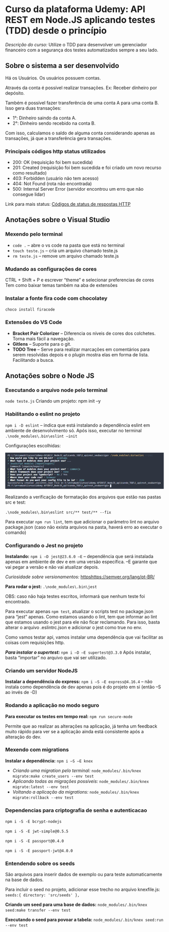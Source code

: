 # Curso da plataforma Udemy: API REST em Node.JS aplicando testes (TDD) desde o princípio

*Descrição do curso:* Utilize o TDD para desenvolver um gerenciador financeiro com a segurança dos testes automatizados sempre a seu lado.

## Sobre o sistema a ser desenvolvido

Há os Usuários. Os usuários possuem contas.

Através da conta é possível realizar transações. Ex: Receber dinheiro por depósito.

Também é possível fazer transferência de uma conta A para uma conta B.
Isso gera duas transações:

- 1°: Dinheiro saindo da conta A.
- 2°: Dinheiro sendo recebido na conta B.

Com isso, calculamos o saldo de alguma conta considerando apenas as transações, já que a transferência gera transações.

### Principais códigos http status utilizados

- 200: OK (requisição foi bem sucedida)
- 201: Created (requisição foi bem sucedida e foi criado um novo recurso como resultado)
- 403: Forbidden (usuário não tem acesso)
- 404: Not Found (rota não encontrada)
- 500: Internal Server Error (servidor encontrou um erro que não consegue lidar)

Link para mais status: [Códigos de status de respostas HTTP](https://developer.mozilla.org/pt-BR/docs/Web/HTTP/Status)

## Anotações sobre o Visual Studio

### Mexendo pelo terminal

- `code .`  – abre o vs code na pasta que está no terminal
- `touch teste.js` – cria um arquivo chamado teste.js
- `rm teste.js` – remove um arquivo chamado teste.js

### Mudando as configurações de cores

CTRL + Shift + P e escrever “theme” e selecionar preferencias de cores
Tem como baixar temas também na aba de extensões

### Instalar a fonte fira code com chocolatey

`choco install firacode`

### Extensões do VS Code

- **Bracket Pair Colorizer** – Diferencia os níveis de cores dos colchetes. Torna mais fácil a navegação.
- **Gitlens** – Suporte para o git.
- **TODO Tree** – Serve para realizar marcações em comentários para serem resolvidas depois e o plugin mostra elas em forma de lista. Facilitando a busca.

## Anotações sobre o Node JS

### Executando o arquivo node pelo terminal

``node teste.js``
Criando um projeto: npm init –y

### Habilitando o eslint no projeto

``npm i -D eslint`` – indica que está instalando a dependência eslint em ambiente de desenvolvimento só.
Após isso, executar no terminal ``.\node_modules\.bin\eslint –init``

Configurações escolhidas:

![Configurações do eslint](configuracoes_terminal.png)

Realizando a verificação de formatação dos arquivos que estão nas pastas src e test:

``.\node_modules\.bin\eslint src/** test/** --fix``

Para executar ``npm run lint``, tem que adicionar o parâmetro lint no arquivo package.json (caso não exista arquivos na pasta, haverá erro ao executar o comando)

### Configurando o Jest no projeto

**Instalando:** ``npm i –D jest@23.6.0 –E`` – dependência que será instalada apenas em ambiente de dev e em uma versão específica. –E garante que vai pegar a versão e não vai atualizar depois.

*Curiosidade sobre versionamentos:* [httpshttps://semver.org/lang/pt-BR/](httpshttps://semver.org/lang/pt-BR/)

**Para rodar o jest:** ``.\node_modules\.bin\jest``

OBS: caso não haja testes escritos, informará que nenhum teste foi encontrado.

Para executar apenas ``npm test``, atualizar o scripts test no package.json para “jest” apenas.
Como estamos usando o lint, tem que informar ao lint que estamos usando o jest para ele não ficar reclamando. Para isso, basta alterar o arquivo .eslintrc.json e adicionar o jest como true no env.

Como vamos testar api, vamos instalar uma dependência que vai facilitar as coisas com requisições http.

***Para instalar o supertest:*** ``npm i –D –E supertest@3.3.0``
Após instalar, basta “importar” no arquivo que vai ser utilizado.

### Criando um servidor NodeJS

**Instalar a dependência do express:** ``npm i –S –E express@4.16.4`` – não instala como dependência de dev apenas pois é do projeto em si (então –S ao invés de -D)

### Rodando a aplicação no modo seguro

**Para executar os testes em tempo real:** ``npm run secure-mode``

Permite que ao realizar as alterações na aplicação, já tenha um feedback muito rápido para ver se a aplicação ainda está consistente após a alteração do dev.

### Mexendo com migrations

**Instalar a dependência:** ``npm i –S –E knex``

- *Criando uma migration pelo terminal:*
``node_modules/.bin/knex migrate:make create_users --env test``
- *Aplicando todas as migrações possíveis:*
``node_modules/.bin/knex migrate:latest --env test``
- *Voltando a aplicação da migrations:*
``node_modules/.bin/knex migrate:rollback --env test``

### Dependencias para criptografia de senha e autenticacao

``npm i -S -E bcrypt-nodejs``

``npm i -S -E jwt-simple@0.5.5``

``npm i -S -E passport@0.4.0``

``npm i -S -E passport-jwt@4.0.0``

### Entendendo sobre os seeds

São arquivos para inserir dados de exemplo ou para teste automaticamente na base de dados.

Para incluir o seed no projeto, adicionar esse trecho no arquivo knexfile.js: ``seeds:{ directory: 'src/seeds' },``

**Criando um seed para uma base de dados:**
``node_modules/.bin/knex seed:make transfer --env test``

**Executando o seed para povoar a tabela:**
``node_modules/.bin/knex seed:run --env test``
